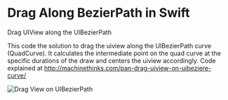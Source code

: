 # Drag Along BezierPath in Swift
Drag UIView along the UIBezierPath 

This code the solution to drag the uiview along the UIBezierPath curve (QuadCurve).
It calculates the intermediate point on the quad curve at the specific durations of the draw and centers the uiview accordingly.
Code explained at
http://machinethinks.com/pan-drag-uiview-on-uibeziere-curve/


![Drag View on UIBezierPath](https://github.com/sriscode/DragAlongBeizurePath/blob/master/output.gif)

